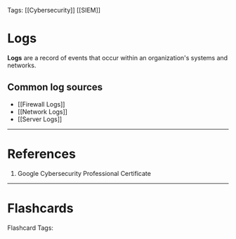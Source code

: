 Tags: [[Cybersecurity]] [[SIEM]]
# Logs

**Logs** are a record of events that occur within an organization's systems and networks.

## Common log sources

- [[Firewall Logs]]
- [[Network Logs]]
- [[Server Logs]]

---
# References

1. Google Cybersecurity Professional Certificate

---
# Flashcards

Flashcard Tags: 